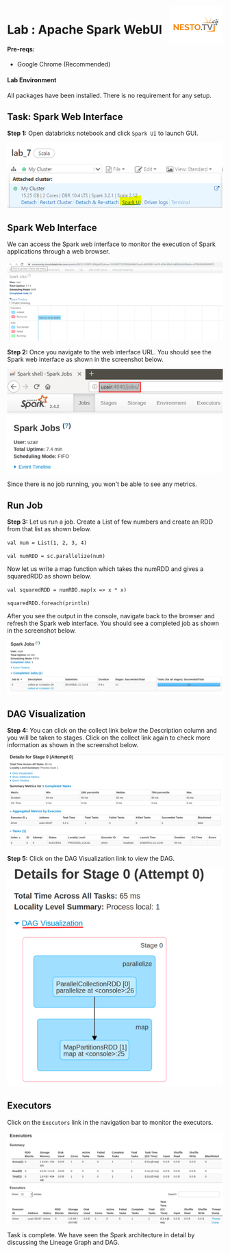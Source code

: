 <img align="right" src="./logo-small.png">

# Lab : Apache Spark WebUI

#### Pre-reqs:
- Google Chrome (Recommended)

#### Lab Environment
All packages have been installed. There is no requirement for any setup.


## Task: Spark Web Interface

**Step 1:** Open databricks notebook and click `Spark UI` to launch GUI.

![](./Screenshots/sparkui.png)


## Spark Web Interface

We can access the Spark web interface to monitor the execution of Spark applications through a web browser. 

![](./Screenshots/sparkui2.png)


**Step 2:** Once you navigate to the web interface URL. You should see the Spark web interface as shown in the screenshot below.

![](./Screenshots/Chapter_4/Selection_025.png)

Since there is no job running, you won't be able to see any metrics.

## Run Job

**Step 3:** Let us run a job. Create a List of few numbers and create an RDD from that list as shown below.

`val num = List(1, 2, 3, 4)` 

`val numRDD = sc.parallelize(num)` 

Now let us write a map function which takes the numRDD and gives a squaredRDD as shown below.

`val squaredRDD = numRDD.map(x => x * x)` 

`squaredRDD.foreach(println)` 

After you see the output in the console, navigate back to the browser and refresh the Spark web interface. You should see a completed job as shown in the screenshot below.


![](./Screenshots/Chapter_4/Selection_026.png)

## DAG Visualization

**Step 4:** You can click on the collect link below the Description column and you will be taken to stages. Click on the collect link again to check more information as shown in the screenshot below.

![](./Screenshots/Chapter_4/Selection_027.png)

**Step 5:** Click on the DAG Visualization link to view the DAG.

![](./Screenshots/Chapter_4/Selection_028.png)

## Executors

Click on the `Executors` link in the navigation bar to monitor the executors.

![](./Screenshots/Chapter_4/Selection_029.png)

Task is complete. We have seen the Spark architecture in detail by discussing the Lineage Graph and DAG.


